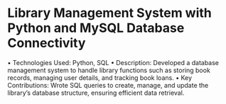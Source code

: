 # Library Management System with Python and MySQL Database Connectivity

•	Technologies Used: Python, SQL
•	Description: Developed a database management system to handle library functions such as storing book records, managing user details, and tracking book loans.
•	Key Contributions: Wrote SQL queries to create, manage, and update the library’s database structure, ensuring efficient data retrieval.
